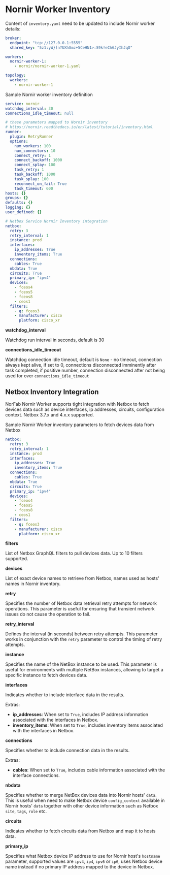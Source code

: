# Nornir Worker Inventory

Content of `inventory.yaml` need to be updated to include Nornir worker details:

``` yaml title="inventory.yaml"
broker: 
  endpoint: "tcp://127.0.0.1:5555" 
  shared_key: "5z1:yW}]n?UXhGmz+5CeHN1>:S9k!eCh6JyIhJqO"

workers:
  nornir-worker-1: 
    - nornir/nornir-worker-1.yaml

topology: 
  workers: 
    - nornir-worker-1
```

Sample Nornir worker inventory definition

``` yaml title="nornir/nornir-worker-1.yaml"
service: nornir
watchdog_interval: 30
connections_idle_timeout: null

# these parameters mapped to Nornir inventory
# https://nornir.readthedocs.io/en/latest/tutorial/inventory.html
runner:
  plugin: RetryRunner
  options: 
    num_workers: 100
    num_connectors: 10
    connect_retry: 1
    connect_backoff: 1000
    connect_splay: 100
    task_retry: 1
    task_backoff: 1000
    task_splay: 100
    reconnect_on_fail: True
    task_timeout: 600
hosts: {}
groups: {}
defaults: {}
logging: {}
user_defined: {}

# Netbox Service Nornir Inventory integration
netbox:
  retry: 3
  retry_interval: 1
  instance: prod
  interfaces:
    ip_addresses: True
    inventory_items: True
  connections:
    cables: True
  nbdata: True
  circuits: True
  primary_ip: "ipv4"
  devices:
    - fceos4
    - fceos5
    - fceos8
    - ceos1
  filters: 
    - q: fceos3
    - manufacturer: cisco
      platform: cisco_xr
```

**watchdog_interval**

Watchdog run interval in seconds, default is 30

**connections_idle_timeout**

Watchdog connection idle timeout, default is ``None`` - no timeout, connection always kept alive, if set to 0, connections disconnected imminently after task completed, if positive number, connection disconnected after not being used for over ``connections_idle_timeout``

## Netbox Inventory Integration

NorFab Nornir Worker supports tight integration with Netbox to fetch devices data such as device interfaces, ip addresses, circuits, configuration context. Netbox 3.7.x and 4.x.x supported. 

Sample Nornir Worker inventory parameters to fetch devices data from Netbox

``` yaml
netbox:
  retry: 3
  retry_interval: 1
  instance: prod
  interfaces:
    ip_addresses: True
    inventory_items: True
  connections:
    cables: True
  nbdata: True
  circuits: True
  primary_ip: "ipv4"
  devices:
    - fceos4
    - fceos5
    - fceos8
    - ceos1
  filters: 
    - q: fceos3
    - manufacturer: cisco
      platform: cisco_xr
```

**filters**

List of Netbox GraphQL filters to pull devices data. Up to 10 filters supported.

**devices**

List of exact device names to retrieve from Netbox, names used as hosts' names in Nornir inventory.

**retry**

Specifies the number of Netbox data retrieval retry attempts for network operations. This parameter is useful for ensuring that transient network issues do not cause the operation to fail. 

**retry_interval**

Defines the interval (in seconds) between retry attempts. This parameter works in conjunction with the `retry` parameter to control the timing of retry attempts. 

**instance**

Specifies the name of the NetBox instance to be used. This parameter is useful for environments with multiple NetBox instances, allowing to target a specific instance to fetch devices data.

**interfaces**

Indicates whether to include interface data in the results.

Extras:

- **ip_addresses**: When set to `True`, includes IP address information associated with the interfaces in Netbox. 
- **inventory_items**: When set to `True`, includes inventory items associated with the interfaces in Netbox. 

**connections**

Specifies whether to include connection data in the results. 

Extras:

- **cables**: When set to `True`, includes cable information associated with the interface connections. 

**nbdata**

Specifies whether to merge NetBox devices data into Nornir hosts' `data`. This is useful when need to make Netbox device `config_context` available in Nornir hosts' `data` together with other device information such as Netbox `site`, `tags`, `role` etc.

**circuits**

Indicates whether to fetch circuits data from Netbox and map it to hosts data.

**primary_ip**

Specifies what Netbox device IP address to use for Nornir host's `hostname` parameter, supported values are `ipv4`, `ip4`, `ipv6` or `ip6`, uses Netbox device name instead if no primary IP address mapped to the device in Netbox.